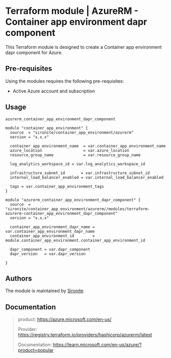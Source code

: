 # Terraform module | AzureRM - Container app environment dapr component

This Terraform module is designed to create a Container app environment dapr component for Azure.

## Pre-requisites

Using the modules requires the following pre-requisites:
 * Active Azure account and subscription 

## Usage

`azurerm_container_app_environment_dapr_component`

```hcl
module "container_app_environment" {
  source  = "sironite/container_app_environment/azurerm"
  version = "x.x.x"

  container_app_environment_name  = var.container_app_environment_name
  azure_location                  = var.azure_location
  resource_group_name             = var.resource_group_name

  log_analytics_workspace_id = var.log_analytics_workspace_id

  infrastructure_subnet_id       = var.infrastructure_subnet_id
  internal_load_balancer_enabled = var.internal_load_balancer_enabled

  tags = var.container_app_environment_tags
}

module "azurerm_container_app_environment_dapr_component" {
  source  = "sironite/container_app_environment/azurerm//modules/terraform-azurerm-container_app_environment_dapr_component"
  version = "x.x.x"

  container_app_environment_dapr_name = var.container_app_environment_dapr_name
  container_app_environment_id        = module.container_app_environment.container_app_environment_id

  dapr_component = var.dapr_component
  dapr_version   = var.dapr_version

}

```
## Authors

The module is maintained by [Sironite](https://github.com/sironite)

## Documentation

> product: https://azure.microsoft.com/en-us/
> 
> Provider: https://registry.terraform.io/providers/hashicorp/azurerm/latest
> 
> Documentation: https://learn.microsoft.com/en-us/azure/?product=popular
